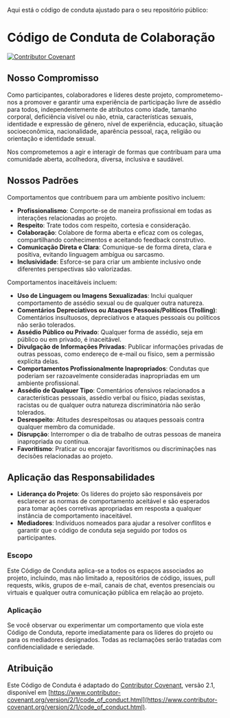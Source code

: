 Aqui está o código de conduta ajustado para o seu repositório público:

# Código de Conduta de Colaboração
[![Contributor Covenant](https://img.shields.io/badge/Contributor%20Covenant-2.1-4baaaa.svg)](code_of_conduct.md) 

## **Nosso Compromisso**

Como participantes, colaboradores e líderes deste projeto, comprometemo-nos a promover e garantir uma experiência de participação livre de assédio para todos, independentemente de atributos como idade, tamanho corporal, deficiência visível ou não, etnia, características sexuais, identidade e expressão de gênero, nível de experiência, educação, situação socioeconômica, nacionalidade, aparência pessoal, raça, religião ou orientação e identidade sexual.

Nos comprometemos a agir e interagir de formas que contribuam para uma comunidade aberta, acolhedora, diversa, inclusiva e saudável.

## **Nossos Padrões**

Comportamentos que contribuem para um ambiente positivo incluem:

- **Profissionalismo**: Comporte-se de maneira profissional em todas as interações relacionadas ao projeto.
- **Respeito**: Trate todos com respeito, cortesia e consideração.
- **Colaboração**: Colabore de forma aberta e eficaz com os colegas, compartilhando conhecimentos e aceitando feedback construtivo.
- **Comunicação Direta e Clara**: Comunique-se de forma direta, clara e positiva, evitando linguagem ambígua ou sarcasmo.
- **Inclusividade**: Esforce-se para criar um ambiente inclusivo onde diferentes perspectivas são valorizadas.

Comportamentos inaceitáveis incluem:

- **Uso de Linguagem ou Imagens Sexualizadas**: Inclui qualquer comportamento de assédio sexual ou de qualquer outra natureza.
- **Comentários Depreciativos ou Ataques Pessoais/Políticos (Trolling)**: Comentários insultuosos, depreciativos e ataques pessoais ou políticos não serão tolerados.
- **Assédio Público ou Privado**: Qualquer forma de assédio, seja em público ou em privado, é inaceitável.
- **Divulgação de Informações Privadas**: Publicar informações privadas de outras pessoas, como endereço de e-mail ou físico, sem a permissão explícita delas.
- **Comportamentos Profissionalmente Inapropriados**: Condutas que poderiam ser razoavelmente consideradas inapropriadas em um ambiente profissional.
- **Assédio de Qualquer Tipo**: Comentários ofensivos relacionados a características pessoais, assédio verbal ou físico, piadas sexistas, racistas ou de qualquer outra natureza discriminatória não serão tolerados.
- **Desrespeito**: Atitudes desrespeitosas ou ataques pessoais contra qualquer membro da comunidade.
- **Disrupção**: Interromper o dia de trabalho de outras pessoas de maneira inapropriada ou contínua.
- **Favoritismo**: Praticar ou encorajar favoritismos ou discriminações nas decisões relacionadas ao projeto.

## **Aplicação das Responsabilidades**

- **Liderança do Projeto**: Os líderes do projeto são responsáveis por esclarecer as normas de comportamento aceitável e são esperados para tomar ações corretivas apropriadas em resposta a qualquer instância de comportamento inaceitável.
- **Mediadores**: Indivíduos nomeados para ajudar a resolver conflitos e garantir que o código de conduta seja seguido por todos os participantes.

### **Escopo**

Este Código de Conduta aplica-se a todos os espaços associados ao projeto, incluindo, mas não limitado a, repositórios de código, issues, pull requests, wikis, grupos de e-mail, canais de chat, eventos presenciais ou virtuais e qualquer outra comunicação pública em relação ao projeto.

### **Aplicação**

Se você observar ou experimentar um comportamento que viola este Código de Conduta, reporte imediatamente para os líderes do projeto ou para os mediadores designados. Todas as reclamações serão tratadas com confidencialidade e seriedade.

## **Atribuição**

Este Código de Conduta é adaptado do [Contributor Covenant](https://www.contributor-covenant.org), versão 2.1, disponível em [https://www.contributor-covenant.org/version/2/1/code_of_conduct.html](https://www.contributor-covenant.org/version/2/1/code_of_conduct.html).

